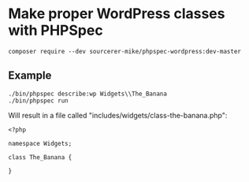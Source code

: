 # Make proper WordPress classes with PHPSpec

```
composer require --dev sourcerer-mike/phpspec-wordpress:dev-master
```


## Example

```
./bin/phpspec describe:wp Widgets\\The_Banana
./bin/phpspec run
```

Will result in a file called "includes/widgets/class-the-banana.php":

```
<?php

namespace Widgets;

class The_Banana {

}
```